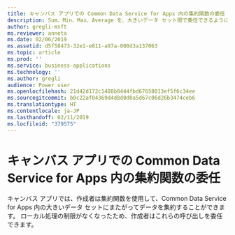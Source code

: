 ```yaml
---
title: キャンバス アプリでの Common Data Service for Apps 内の集約関数の委任
description: Sum、Min、Max、Average を、大きいデータ セット間で委任できるようになりました
author: gregli-msft
ms.reviewer: anneta
ms.date: 02/06/2019
ms.assetid: d5f58473-32e1-e811-a97a-000d3a137063
ms.topic: article
ms.prod: ''
ms.service: business-applications
ms.technology: ''
ms.author: gregli
audience: Power user
ms.openlocfilehash: 21d42d172c1488b8444fbd67658013ef5f6c34ee
ms.sourcegitcommit: b0c22af04369d4d8d0d0a5d67c06d26b3474ceb6
ms.translationtype: HT
ms.contentlocale: ja-JP
ms.lasthandoff: 02/11/2019
ms.locfileid: "379575"
---
```

# <a name="canvas-app-delegation-of-aggregate-functions-in-common-data-service-for-apps"></a>キャンバス アプリでの Common Data Service for Apps 内の集約関数の委任




キャンバス アプリでは、作成者は集約関数を使用して、Common Data Service for Apps 内の大きいデータ セットにまたがってデータを集約することができます。 ローカル処理の制限がなくなったため、作成者はこれらの呼び出しを委任できます。